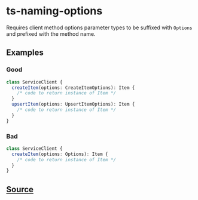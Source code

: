# ts-naming-options

Requires client method options parameter types to be suffixed with `Options` and prefixed with the method name.

## Examples

### Good

```ts
class ServiceClient {
  createItem(options: CreateItemOptions): Item {
    /* code to return instance of Item */
  }
  upsertItem(options: UpsertItemOptions): Item {
    /* code to return instance of Item */
  }
}
```

### Bad

```ts
class ServiceClient {
  createItem(options: Options): Item {
    /* code to return instance of Item */
  }
}
```

## [Source](https://azuresdkspecs.z5.web.core.windows.net/TypeScriptSpec.html#ts-naming-options)
